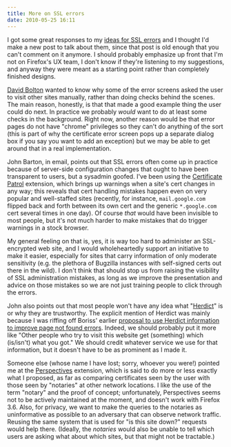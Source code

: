 ```yaml
---
title: More on SSL errors
date: 2010-05-25 16:11
---
```


I got some great responses to my [ideas for SSL errors][] and I
thought I'd make a new post to talk about them, since that post is old
enough that you can't comment on it anymore. I should probably
emphasize up front that I'm not on Firefox's UX team, I don't know if
they're listening to my suggestions, and anyway they were meant as a
starting point rather than completely finished designs.

<!--more-->

[David Bolton][] wanted to know why some of the error screens asked
the user to visit other sites manually, rather than doing checks
behind the scenes. The main reason, honestly, is that that made a good
example thing the user could do next. In practice we probably _would_
want to do at least some checks in the background. Right now, another
reason would be that error pages do not have "chrome" privileges so
they can't do anything of the sort (this is part of why the
certificate error screen pops up a separate dialog box if you say you
want to add an exception) but we may be able to get around that in a
real implementation.

John Barton, in email, points out that SSL errors often come up in
practice because of server-side configuration changes that ought to
have been transparent to users, but a sysadmin goofed. I've been using
the [Certificate Patrol][] extension, which brings up warnings when a
site's cert changes in any way; this reveals that cert handling
mistakes happen even on very popular and well-staffed sites (recently,
for instance, `mail.google.com` flipped back and forth between its own
cert and the generic `*.google.com` cert several times in one day). Of
course _that_ would have been invisible to most people, but it's not
much harder to make mistakes that do trigger warnings in a stock
browser.

My general feeling on that is, yes, it is way too hard to administer
an SSL-encrypted web site, and I would wholeheartedly support an
initiative to make it easier, especially for sites that carry
information of only moderate sensitivity (e.g. the plethora of
Bugzilla instances with self-signed certs out there in the wild). I
don't think that should stop us from raising the visibility of SSL
administration mistakes, as long as we improve the presentation and
advice on those mistakes so we are not just training people to click
through the errors.

John also points out that most people won't have any idea what
"[Herdict][]" is or why they are trustworthy. The explicit mention of
Herdict was mainly because I was riffing off Boriss' earlier
[proposal to use Herdict information to improve page not found errors][boriss-404]. Indeed,
we should probably put it more like "Other people who try to visit
this website get (something) which (is/isn't) what you got." We should
credit whatever service we use for that information, but it doesn't
have to be as prominent as I made it.

Someone else (whose name I have lost; sorry, whoever you were!)
pointed me at the [Perspectives][] extension, which is said to do more
or less exactly what I proposed, as far as comparing certificates seen
by the user with those seen by "notaries" at other network
locations. I like the use of the term "notary" and the proof of
concept; unfortunately, Perspectives seems not to be actively
maintained at the moment, and doesn't work with Firefox 3.6. Also, for
privacy, we want to make the queries to the notaries as uninformative
as possible to an adversary that can observe network traffic. Reusing
the same system that is used for "is this site down?" requests would
help there. (Ideally, the *notaries* would also be unable to tell
which users are asking what about which sites, but that might not be
tractable.)

[ideas for SSL errors]: /htmletc/ssl-errors/
[David Bolton]: http://davidbolton.info/
[Certificate Patrol]: https://web.archive.org/web/20220526203653/http://patrol.psyced.org/
[Perspectives]: https://perspectives-project.org/
[Herdict]: https://cyber.harvard.edu/research/herdict
[boriss-404]: http://www.donotlick.com/2010/01/04/herdict-and-its-tasty-anonymized-aggregated-data/
